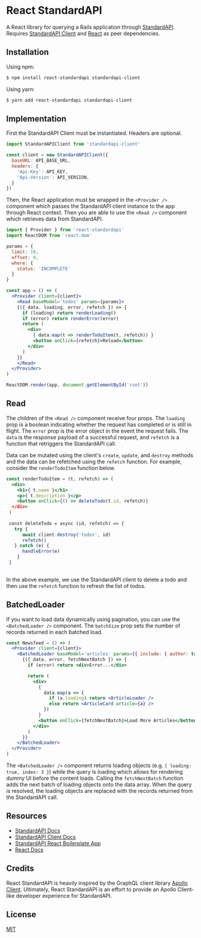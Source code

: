 # React StandardAPI
A React library for querying a Rails application through [StandardAPI](https://github.com/waratuman/standardapi). Requires [StandardAPI Client](https://github.com/wlaeri/standardapi-client) and [React](https://reactjs.org/) as peer dependencies.

## Installation

Using npm:

```bash
$ npm install react-standardapi standardapi-client
```

Using yarn:

```bash
$ yarn add react-standardapi standardapi-client
```

## Implementation

First the StandardAPI Client must be instantiated. Headers are optional.

```jsx
import StandardAPIClient from 'standardapi-client'

const client = new StandardAPIClient({
  baseURL: API_BASE_URL,
  headers: {
    'Api-Key': API_KEY,
    'Api-Version': API_VERSION,
  }
})
```

Then, the React application must be wrapped in the `<Provider />` component which passes the StandardAPI client instance to the app through React context. Then you are able to use the `<Read />` component which retrieves data from StandardAPI.

```jsx
import { Provider } from 'react-standardapi'
import ReactDOM from 'react-dom'

params = {
  limit: 10,
  offset: 0,
  where: {
    status: 'INCOMPLETE'
  }
}

const app = () => (
  <Provider client={client}>
    <Read baseModel='todos' params={params}>
    {({ data, loading, error, refetch }) => {
      if (loading) return renderLoading()
      if (error) return renderError(error)
      return (
        <div>
          { data.map(t => renderTodoItem(t, refetch)) }
          <button onClick={refetch}>Reload</button>
        </div>
      )
    }}
    </Read>
  </Provider>
)

ReactDOM.render(app, document.getElementById('root'))
```

## Read

The children of the `<Read />` component receive four props. The `loading` prop is a boolean indicating whether the request has completed or is still in flight. The `error` prop is the error object in the event the request fails. The `data` is the response payload of a successful request, and `refetch` is a function that retriggers the StandardAPI call.

Data can be mutated using the client's `create`, `update`, and `destroy` methods and the data can be refetched using the `refetch` function. For example, consider the `renderTodoItem` function below.

```jsx
const renderTodoItem = (t, refetch) => (
  <div>
  	<h1>{ t.name }</h1>
  	<p>{ t.description }</p>
  	<button onClick={() => deleteTodo(t.id, refetch)}
  </div>
 )
 
 const deleteTodo = async (id, refetch) => {
   try {
 	  await client.destroy('todos', id)
 	  refetch()
   } catch (e) {
 	  handleError(e)
 	}
 }
    
```
In the above example, we use the StandardAPI client to delete a todo and then use the `refetch` function to refresh the list of todos.

## BatchedLoader
If you want to load data dynamically using pagination, you can use the `<BatchedLoader />` component. The `batchSize` prop sets the number of records returned in each batched load. 

```jsx
const Newsfeed = () => (
  <Provider client={client}>
    <BatchedLoader baseModel='articles' params={{ include: { author: true }}} batchSize={5}>
      {({ data, error, fetchNextBatch }) => {
        if (error) return <div>Error...</div>

        return (
          <div>
            {
              data.map(a => {
                if (a.loading) return <ArticleLoader />
                else return <ArticleCard article={a} />
              })
            }
            <button onClick={fetchNextBatch}>Load More Articles</button>
          </div>
        )
      }}
    </BatchedLoader>
  </Provider>
)
```
The `<BatchedLoader />` component returns loading objects (e.g. `{ loading: true, index: 3 }`) while the query is loading which allows for rendering dummy UI before the content loads. Calling the `fetchNextBatch` function adds the next batch of loading objects onto the data array. When the query is resolved, the loading objects are replaced with the records returned from the StandardAPI call.

## Resources

* [StandardAPI Docs](https://github.com/waratuman/standardapi)
* [StandardAPI Client Docs](https://github.com/wlaeri/standardapi-client)
* [StandardAPI React Boilerplate App](https://github.com/wlaeri/standardapi-boilerplate)
* [React Docs](https://reactjs.org/)

## Credits

React StandardAPI is heavily inspired by the GraphQL client library [Apollo Client](https://www.apollographql.com/docs/react/). Ultimately, React StandardAPI is an effort to provide an Apollo Client-like developer experience for StandardAPI.

## License

[MIT](LICENSE)
